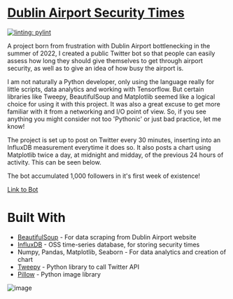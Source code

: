 # [Dublin Airport Security Times](https://twitter.com/DASecurityTimes)

[![linting: pylint](https://img.shields.io/badge/linting-pylint-yellowgreen)](https://github.com/ryandeering/DASecurityTimes/actions)

A project born from frustration with Dublin Airport bottlenecking in the summer of 2022, I created a public Twitter bot so that people can easily assess how long they should give themselves to get through airport security, as well as to give an idea of how busy the airport is. 

I am not naturally a Python developer, only using the language really for little scripts, data analytics and working with Tensorflow. But certain libraries like Tweepy, BeautifulSoup and Matplotlib seemed like a logical choice for using it with this project. It was also a great excuse to get more familiar with it from a networking and I/O point of view. So, if you see anything you might consider not too 'Pythonic' or just bad practice, let me know!

The project is set up to post on Twitter every 30 minutes, inserting into an InfluxDB measurement everytime it does so. It also posts a chart using Matplotlib twice a day, at midnight and midday, of the previous 24 hours of activity. This can be seen below.

The bot accumulated 1,000 followers in it's first week of existence!

[Link to Bot](https://twitter.com/DASecurityTimes)

<h1> Built With </h1>

* [BeautifulSoup](https://www.crummy.com/software/BeautifulSoup/bs4/doc/) - For data scraping from Dublin Airport website
* [InfluxDB](https://docs.influxdata.com/influxdb/v1.8/) - OSS time-series database, for storing security times
* Numpy, Pandas, Matplotlib, Seaborn - For data analytics and creation of chart
* [Tweepy](https://www.tweepy.org/) - Python library to call Twitter API
* [Pillow](https://pillow.readthedocs.io/en/stable/) - Python image library

![image](https://user-images.githubusercontent.com/37181720/174308996-703472b3-58af-4412-9573-d0c0225dc62e.png)
